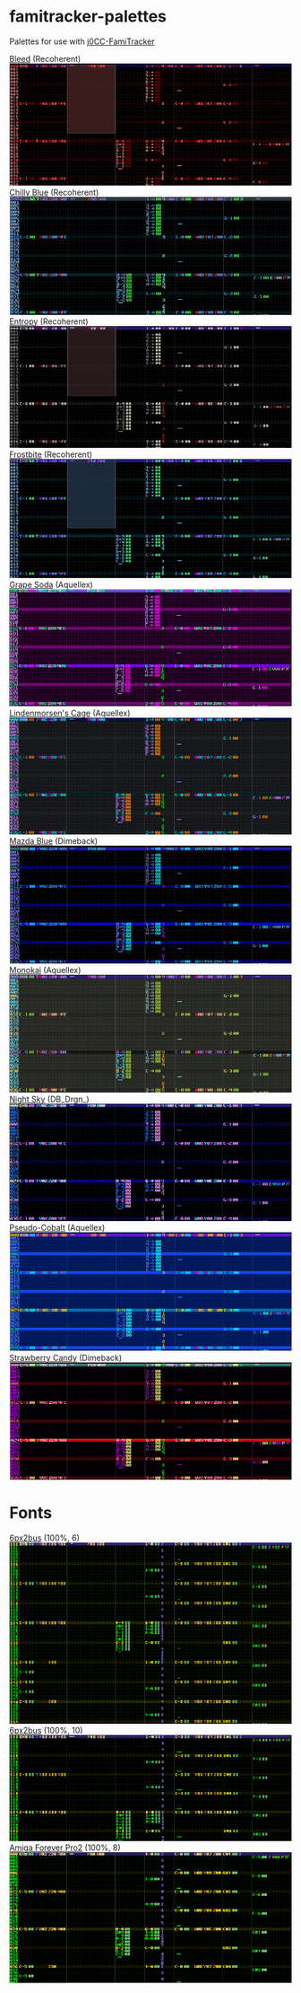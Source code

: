 # famitracker-palettes
Palettes for use with <a href="https://github.com/jimbo1qaz/j0CC-FamiTracker/releases" target="_blank">j0CC-FamiTracker</a><br />

[Bleed](https://github.com/psgcabal/famitracker-palettes/raw/master/txt/bleed.txt) (Recoherent)<br />![Bleed](/png/Bleed.png)<br />
[Chilly Blue](https://github.com/psgcabal/famitracker-palettes/raw/master/txt/Chilly%20Blue.txt) (Recoherent)<br />![Chilly Blue](/png/Chilly%20Blue.png)<br />
[Entropy](https://github.com/psgcabal/famitracker-palettes/raw/master/txt/entropy.txt) (Recoherent)<br />![Entropy](/png/entropy.png)<br />
[Frostbite](https://github.com/psgcabal/famitracker-palettes/raw/master/txt/frostbite.txt) (Recoherent)<br />![Frostbite](/png/frostbite.png)<br />
[Grape Soda](https://github.com/psgcabal/famitracker-palettes/raw/master/txt/Grape%20Soda.txt) (Aquellex)<br />![Grape Soda](/png/Grape%20Soda.png)<br />
[Lindenmorsen's Cage](https://github.com/psgcabal/famitracker-palettes/raw/master/txt/Lindenmorsen's%20Cage.txt) (Aquellex)<br />![Lindenmorsen's Cage](/png/Lindenmorsen's%20Cage.png)<br />
[Mazda Blue](https://github.com/psgcabal/famitracker-palettes/raw/master/txt/Mazda%20Blue.txt) (Dimeback)<br />![Mazda Blue](/png/Mazda%20Blue.png)<br />
[Monokai](https://github.com/psgcabal/famitracker-palettes/raw/master/txt/Monokai.txt) (Aquellex)<br />![Monokai](/png/Monokai.png)<br />
[Night Sky](https://github.com/psgcabal/famitracker-palettes/raw/master/txt/Deathro.txt) (DB_Drgn_)<br />![Night Sky](/png/Deathro.png)<br />
[Pseudo-Cobalt](https://github.com/psgcabal/famitracker-palettes/raw/master/txt/Pseudo-Cobalt.txt) (Aquellex)<br />![Pseudo-Cobalt](/png/Pseudo-Cobalt.png)<br />
[Strawberry Candy](https://github.com/psgcabal/famitracker-palettes/raw/master/txt/Strawberry%20Candy.txt) (Dimeback)<br />![Strawberry Candy](/png/Strawberry%20Candy.png)<br />

# Fonts
[6px2bus](https://github.com/psgcabal/famitracker-palettes/raw/master/fnt/6px2bus.tff) (100%, 6)<br />![6px2bus](/png/100,%206px2bus,%206.png)<br />
[6px2bus](https://github.com/psgcabal/famitracker-palettes/raw/master/fnt/6px2bus.tff) (100%, 10)<br />![6px2bus](/png/100,%206px2bus,%2010.png)<br />
[Amiga Forever Pro2](https://github.com/psgcabal/famitracker-palettes/raw/master/fnt/Amiga%20Forever%20Pro2.tff) (100%, 8)<br />![6px2bus](/png/100,%20Amiga%20Forever%20Pro2,%208.png)<br />